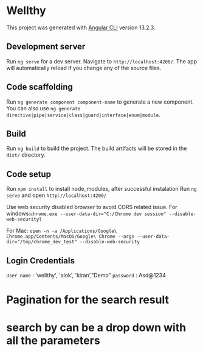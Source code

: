 # Wellthy

This project was generated with [Angular CLI](https://github.com/angular/angular-cli) version 13.2.3.

## Development server

Run `ng serve` for a dev server. Navigate to `http://localhost:4200/`. The app will automatically reload if you change any of the source files.

## Code scaffolding

Run `ng generate component component-name` to generate a new component. You can also use `ng generate directive|pipe|service|class|guard|interface|enum|module`.

## Build

Run `ng build` to build the project. The build artifacts will be stored in the `dist/` directory.

## Code setup 

Run `npm install` to install node_modules, after successful instalation Run `ng serve` and open 
`http://localhost:4200/`

Use web security disabled browser to avoid CORS related issue.
For windows:`chrome.exe --user-data-dir="C:/Chrome dev session" --disable-web-securityl` 

For Mac: `open -n -a /Applications/Google\ Chrome.app/Contents/MacOS/Google\ Chrome --args --user-data-dir="/tmp/chrome_dev_test" --disable-web-security` 

## Login Credentials

`User name` : 'wellthy', 'alok', 'kiran',"Demo"
`password` : Asd@1234

<!-- Extra features which can added are as follows -->

# Pagination for the search result

# search by can be a drop down with all the parameters


